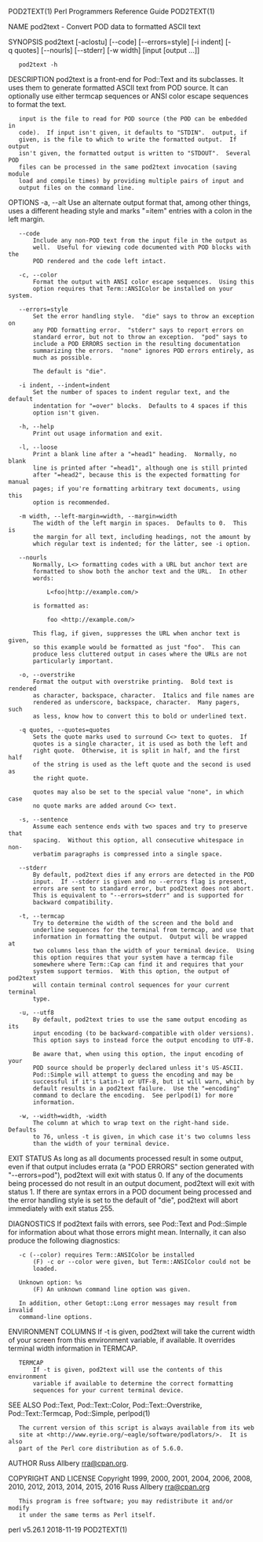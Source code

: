 POD2TEXT(1)            Perl Programmers Reference Guide           POD2TEXT(1)

NAME
       pod2text - Convert POD data to formatted ASCII text

SYNOPSIS
       pod2text [-aclostu] [--code] [--errors=style] [-i indent]
           [-q quotes] [--nourls] [--stderr] [-w width]
           [input [output ...]]

       pod2text -h

DESCRIPTION
       pod2text is a front-end for Pod::Text and its subclasses.  It uses
       them to generate formatted ASCII text from POD source.  It can
       optionally use either termcap sequences or ANSI color escape sequences
       to format the text.

       input is the file to read for POD source (the POD can be embedded in
       code).  If input isn't given, it defaults to "STDIN".  output, if
       given, is the file to which to write the formatted output.  If output
       isn't given, the formatted output is written to "STDOUT".  Several POD
       files can be processed in the same pod2text invocation (saving module
       load and compile times) by providing multiple pairs of input and
       output files on the command line.

OPTIONS
       -a, --alt
           Use an alternate output format that, among other things, uses a
           different heading style and marks "=item" entries with a colon in
           the left margin.

       --code
           Include any non-POD text from the input file in the output as
           well.  Useful for viewing code documented with POD blocks with the
           POD rendered and the code left intact.

       -c, --color
           Format the output with ANSI color escape sequences.  Using this
           option requires that Term::ANSIColor be installed on your system.

       --errors=style
           Set the error handling style.  "die" says to throw an exception on
           any POD formatting error.  "stderr" says to report errors on
           standard error, but not to throw an exception.  "pod" says to
           include a POD ERRORS section in the resulting documentation
           summarizing the errors.  "none" ignores POD errors entirely, as
           much as possible.

           The default is "die".

       -i indent, --indent=indent
           Set the number of spaces to indent regular text, and the default
           indentation for "=over" blocks.  Defaults to 4 spaces if this
           option isn't given.

       -h, --help
           Print out usage information and exit.

       -l, --loose
           Print a blank line after a "=head1" heading.  Normally, no blank
           line is printed after "=head1", although one is still printed
           after "=head2", because this is the expected formatting for manual
           pages; if you're formatting arbitrary text documents, using this
           option is recommended.

       -m width, --left-margin=width, --margin=width
           The width of the left margin in spaces.  Defaults to 0.  This is
           the margin for all text, including headings, not the amount by
           which regular text is indented; for the latter, see -i option.

       --nourls
           Normally, L<> formatting codes with a URL but anchor text are
           formatted to show both the anchor text and the URL.  In other
           words:

               L<foo|http://example.com/>

           is formatted as:

               foo <http://example.com/>

           This flag, if given, suppresses the URL when anchor text is given,
           so this example would be formatted as just "foo".  This can
           produce less cluttered output in cases where the URLs are not
           particularly important.

       -o, --overstrike
           Format the output with overstrike printing.  Bold text is rendered
           as character, backspace, character.  Italics and file names are
           rendered as underscore, backspace, character.  Many pagers, such
           as less, know how to convert this to bold or underlined text.

       -q quotes, --quotes=quotes
           Sets the quote marks used to surround C<> text to quotes.  If
           quotes is a single character, it is used as both the left and
           right quote.  Otherwise, it is split in half, and the first half
           of the string is used as the left quote and the second is used as
           the right quote.

           quotes may also be set to the special value "none", in which case
           no quote marks are added around C<> text.

       -s, --sentence
           Assume each sentence ends with two spaces and try to preserve that
           spacing.  Without this option, all consecutive whitespace in non-
           verbatim paragraphs is compressed into a single space.

       --stderr
           By default, pod2text dies if any errors are detected in the POD
           input.  If --stderr is given and no --errors flag is present,
           errors are sent to standard error, but pod2text does not abort.
           This is equivalent to "--errors=stderr" and is supported for
           backward compatibility.

       -t, --termcap
           Try to determine the width of the screen and the bold and
           underline sequences for the terminal from termcap, and use that
           information in formatting the output.  Output will be wrapped at
           two columns less than the width of your terminal device.  Using
           this option requires that your system have a termcap file
           somewhere where Term::Cap can find it and requires that your
           system support termios.  With this option, the output of pod2text
           will contain terminal control sequences for your current terminal
           type.

       -u, --utf8
           By default, pod2text tries to use the same output encoding as its
           input encoding (to be backward-compatible with older versions).
           This option says to instead force the output encoding to UTF-8.

           Be aware that, when using this option, the input encoding of your
           POD source should be properly declared unless it's US-ASCII.
           Pod::Simple will attempt to guess the encoding and may be
           successful if it's Latin-1 or UTF-8, but it will warn, which by
           default results in a pod2text failure.  Use the "=encoding"
           command to declare the encoding.  See perlpod(1) for more
           information.

       -w, --width=width, -width
           The column at which to wrap text on the right-hand side.  Defaults
           to 76, unless -t is given, in which case it's two columns less
           than the width of your terminal device.

EXIT STATUS
       As long as all documents processed result in some output, even if that
       output includes errata (a "POD ERRORS" section generated with
       "--errors=pod"), pod2text will exit with status 0.  If any of the
       documents being processed do not result in an output document,
       pod2text will exit with status 1.  If there are syntax errors in a POD
       document being processed and the error handling style is set to the
       default of "die", pod2text will abort immediately with exit status
       255.

DIAGNOSTICS
       If pod2text fails with errors, see Pod::Text and Pod::Simple for
       information about what those errors might mean.  Internally, it can
       also produce the following diagnostics:

       -c (--color) requires Term::ANSIColor be installed
           (F) -c or --color were given, but Term::ANSIColor could not be
           loaded.

       Unknown option: %s
           (F) An unknown command line option was given.

       In addition, other Getopt::Long error messages may result from invalid
       command-line options.

ENVIRONMENT
       COLUMNS
           If -t is given, pod2text will take the current width of your
           screen from this environment variable, if available.  It overrides
           terminal width information in TERMCAP.

       TERMCAP
           If -t is given, pod2text will use the contents of this environment
           variable if available to determine the correct formatting
           sequences for your current terminal device.

SEE ALSO
       Pod::Text, Pod::Text::Color, Pod::Text::Overstrike,
       Pod::Text::Termcap, Pod::Simple, perlpod(1)

       The current version of this script is always available from its web
       site at <http://www.eyrie.org/~eagle/software/podlators/>.  It is also
       part of the Perl core distribution as of 5.6.0.

AUTHOR
       Russ Allbery <rra@cpan.org>.

COPYRIGHT AND LICENSE
       Copyright 1999, 2000, 2001, 2004, 2006, 2008, 2010, 2012, 2013, 2014,
       2015, 2016 Russ Allbery <rra@cpan.org>

       This program is free software; you may redistribute it and/or modify
       it under the same terms as Perl itself.

perl v5.26.1                      2018-11-19                      POD2TEXT(1)
